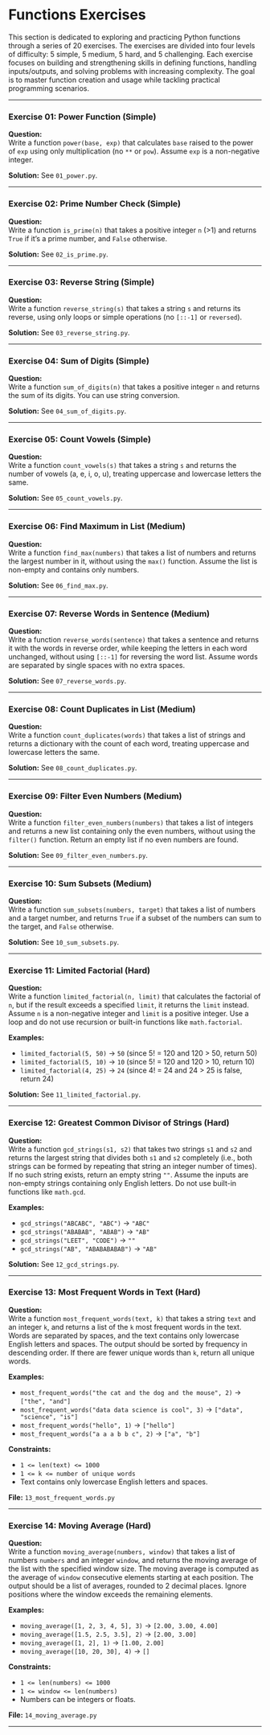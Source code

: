 # Functions Exercises
This section is dedicated to exploring and practicing Python functions through a series of 20 exercises. The exercises are divided into four levels of difficulty: 5 simple, 5 medium, 5 hard, and 5 challenging. Each exercise focuses on building and strengthening skills in defining functions, handling inputs/outputs, and solving problems with increasing complexity. The goal is to master function creation and usage while tackling practical programming scenarios.

---

### Exercise 01: Power Function (Simple)
**Question:**  
Write a function `power(base, exp)` that calculates `base` raised to the power of `exp` using only multiplication (no `**` or `pow`). Assume `exp` is a non-negative integer.

**Solution:** See `01_power.py`.

---

### Exercise 02: Prime Number Check (Simple)
**Question:**  
Write a function `is_prime(n)` that takes a positive integer `n` (>1) and returns `True` if it’s a prime number, and `False` otherwise.

**Solution:** See `02_is_prime.py`.

---

### Exercise 03: Reverse String (Simple)
**Question:**  
Write a function `reverse_string(s)` that takes a string `s` and returns its reverse, using only loops or simple operations (no `[::-1]` or `reversed`).

**Solution:** See `03_reverse_string.py`.

---

### Exercise 04: Sum of Digits (Simple)
**Question:**  
Write a function `sum_of_digits(n)` that takes a positive integer `n` and returns the sum of its digits. You can use string conversion.

**Solution:** See `04_sum_of_digits.py`.

---

### Exercise 05: Count Vowels (Simple)
**Question:**  
Write a function `count_vowels(s)` that takes a string `s` and returns the number of vowels (a, e, i, o, u), treating uppercase and lowercase letters the same.

**Solution:** See `05_count_vowels.py`.

---

### Exercise 06: Find Maximum in List (Medium)
**Question:**  
Write a function `find_max(numbers)` that takes a list of numbers and returns the largest number in it, without using the `max()` function. Assume the list is non-empty and contains only numbers.

**Solution:** See `06_find_max.py`.

---

### Exercise 07: Reverse Words in Sentence (Medium)
**Question:**  
Write a function `reverse_words(sentence)` that takes a sentence and returns it with the words in reverse order, while keeping the letters in each word unchanged, without using `[::-1]` for reversing the word list. Assume words are separated by single spaces with no extra spaces.

**Solution:** See `07_reverse_words.py`.

---

### Exercise 08: Count Duplicates in List (Medium)
**Question:**  
Write a function `count_duplicates(words)` that takes a list of strings and returns a dictionary with the count of each word, treating uppercase and lowercase letters the same.

**Solution:** See `08_count_duplicates.py`.

---

### Exercise 09: Filter Even Numbers (Medium)
**Question:**  
Write a function `filter_even_numbers(numbers)` that takes a list of integers and returns a new list containing only the even numbers, without using the `filter()` function. Return an empty list if no even numbers are found.

**Solution:** See `09_filter_even_numbers.py`.

---

### Exercise 10: Sum Subsets (Medium)
**Question:**  
Write a function `sum_subsets(numbers, target)` that takes a list of numbers and a target number, and returns `True` if a subset of the numbers can sum to the target, and `False` otherwise.

**Solution:** See `10_sum_subsets.py`.

---

### Exercise 11: Limited Factorial (Hard)
**Question:**  
Write a function `limited_factorial(n, limit)` that calculates the factorial of `n`, but if the result exceeds a specified `limit`, it returns the `limit` instead. Assume `n` is a non-negative integer and `limit` is a positive integer. Use a loop and do not use recursion or built-in functions like `math.factorial`.

**Examples:**  
- `limited_factorial(5, 50)` → `50` (since 5! = 120 and 120 > 50, return 50)  
- `limited_factorial(5, 10)` → `10` (since 5! = 120 and 120 > 10, return 10)  
- `limited_factorial(4, 25)` → `24` (since 4! = 24 and 24 > 25 is false, return 24)

**Solution:** See `11_limited_factorial.py`.

---

### Exercise 12: Greatest Common Divisor of Strings (Hard)
**Question:**  
Write a function `gcd_strings(s1, s2)` that takes two strings `s1` and `s2` and returns the largest string that divides both `s1` and `s2` completely (i.e., both strings can be formed by repeating that string an integer number of times). If no such string exists, return an empty string `""`. Assume the inputs are non-empty strings containing only English letters. Do not use built-in functions like `math.gcd`.

**Examples:**  
- `gcd_strings("ABCABC", "ABC")` → `"ABC"`  
- `gcd_strings("ABABAB", "ABAB")` → `"AB"`  
- `gcd_strings("LEET", "CODE")` → `""`  
- `gcd_strings("AB", "ABABABABAB")` → `"AB"`

**Solution:** See `12_gcd_strings.py`.

---

### Exercise 13: Most Frequent Words in Text (Hard)
**Question:**  
Write a function `most_frequent_words(text, k)` that takes a string `text` and an integer `k`, and returns a list of the `k` most frequent words in the text. Words are separated by spaces, and the text contains only lowercase English letters and spaces. The output should be sorted by frequency in descending order. If there are fewer unique words than `k`, return all unique words.

**Examples:**  
- `most_frequent_words("the cat and the dog and the mouse", 2)` → `["the", "and"]`  
- `most_frequent_words("data data science is cool", 3)` → `["data", "science", "is"]`  
- `most_frequent_words("hello", 1)` → `["hello"]`  
- `most_frequent_words("a a a b b c", 2)` → `["a", "b"]`

**Constraints:**  
- `1 <= len(text) <= 1000`
- `1 <= k <= number of unique words`
- Text contains only lowercase English letters and spaces.

**File:** `13_most_frequent_words.py`

---

### Exercise 14: Moving Average (Hard)
**Question:**  
Write a function `moving_average(numbers, window)` that takes a list of numbers `numbers` and an integer `window`, and returns the moving average of the list with the specified window size. The moving average is computed as the average of `window` consecutive elements starting at each position. The output should be a list of averages, rounded to 2 decimal places. Ignore positions where the window exceeds the remaining elements.

**Examples:**  
- `moving_average([1, 2, 3, 4, 5], 3)` → `[2.00, 3.00, 4.00]`  
- `moving_average([1.5, 2.5, 3.5], 2)` → `[2.00, 3.00]`  
- `moving_average([1, 2], 1)` → `[1.00, 2.00]`  
- `moving_average([10, 20, 30], 4)` → `[]`

**Constraints:**  
- `1 <= len(numbers) <= 1000`
- `1 <= window <= len(numbers)`
- Numbers can be integers or floats.

**File:** `14_moving_average.py`

---

